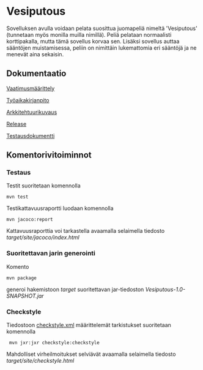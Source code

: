 # Vesiputous

Sovelluksen avulla voidaan pelata suosittua juomapeliä nimeltä 'Vesiputous' (tunnetaan myös monilla muilla nimillä). Peliä pelataan normaalisti korttipakalla, mutta tämä sovellus korvaa sen. Lisäksi sovellus auttaa sääntöjen muistamisessa, peliin on nimittäin lukemattomia eri sääntöjä ja ne menevät aina sekaisin.

## Dokumentaatio

[Vaatimusmäärittely](https://github.com/Imppazz/ot-harjoitustyo/blob/master/dokumentaatio/vaatimusmaarittely.md)

[Työaikakirjanpito](https://github.com/Imppazz/ot-harjoitustyo/blob/master/dokumentaatio/tyoaikakirjanpito.md)

[Arkkitehtuurikuvaus](https://github.com/Imppazz/ot-harjoitustyo/blob/master/dokumentaatio/arkkitehtuuri.md)

[Release](https://github.com/Imppazz/ot-harjoitustyo/releases/tag/loppupalautus)

[Testausdokumentti](https://github.com/Imppazz/ot-harjoitustyo/blob/master/dokumentaatio/testaus.md)

## Komentorivitoiminnot

### Testaus

Testit suoritetaan komennolla

```
mvn test
```

Testikattavuusraportti luodaan komennolla

```
mvn jacoco:report
```

Kattavuusraporttia voi tarkastella avaamalla selaimella tiedosto _target/site/jacoco/index.html_

### Suoritettavan jarin generointi

Komento

```
mvn package
```

generoi hakemistoon _target_ suoritettavan jar-tiedoston _Vesiputous-1.0-SNAPSHOT.jar_

### Checkstyle

Tiedostoon [checkstyle.xml](https://github.com/mluukkai/OtmTodoApp/blob/master/checkstyle.xml) määrittelemät tarkistukset suoritetaan komennolla

```
 mvn jxr:jxr checkstyle:checkstyle
```

Mahdolliset virheilmoitukset selviävät avaamalla selaimella tiedosto _target/site/checkstyle.html_
